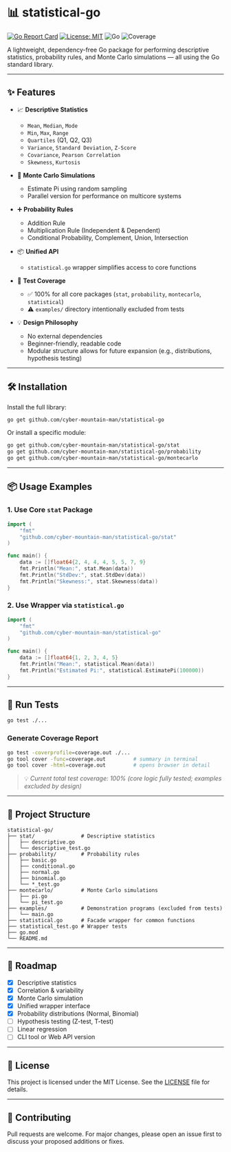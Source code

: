 # 📊 statistical-go

[![Go Report Card](https://goreportcard.com/badge/github.com/cyber-mountain-man/statistical-go?t=1)](https://goreportcard.com/report/github.com/cyber-mountain-man/statistical-go)
[![License: MIT](https://img.shields.io/badge/License-MIT-blue.svg)](LICENSE)
![Go](https://img.shields.io/badge/Go-1.21+-00ADD8.svg)
![Coverage](https://img.shields.io/badge/Coverage-100%25-brightgreen)

A lightweight, dependency-free Go package for performing descriptive statistics, probability rules, and Monte Carlo simulations — all using the Go standard library.

---

## ✨ Features

- 📈 **Descriptive Statistics**
  - `Mean`, `Median`, `Mode`
  - `Min`, `Max`, `Range`
  - `Quartiles` (Q1, Q2, Q3)
  - `Variance`, `Standard Deviation`, `Z-Score`
  - `Covariance`, `Pearson Correlation`
  - `Skewness`, `Kurtosis`

- 🎲 **Monte Carlo Simulations**
  - Estimate Pi using random sampling
  - Parallel version for performance on multicore systems

- ➕ **Probability Rules**
  - Addition Rule
  - Multiplication Rule (Independent & Dependent)
  - Conditional Probability, Complement, Union, Intersection

- 📦 **Unified API**
  - `statistical.go` wrapper simplifies access to core functions

- 🧪 **Test Coverage**
  - ✅ 100% for all core packages (`stat`, `probability`, `montecarlo`, `statistical`)
  - ⚠️ `examples/` directory intentionally excluded from tests

- 💡 **Design Philosophy**
  - No external dependencies
  - Beginner-friendly, readable code
  - Modular structure allows for future expansion (e.g., distributions, hypothesis testing)

---

## 🛠️ Installation

Install the full library:

```bash
go get github.com/cyber-mountain-man/statistical-go
````

Or install a specific module:

```bash
go get github.com/cyber-mountain-man/statistical-go/stat
go get github.com/cyber-mountain-man/statistical-go/probability
go get github.com/cyber-mountain-man/statistical-go/montecarlo
```

---

## 📦 Usage Examples

### 1. Use Core `stat` Package

```go
import (
	"fmt"
	"github.com/cyber-mountain-man/statistical-go/stat"
)

func main() {
	data := []float64{2, 4, 4, 4, 5, 5, 7, 9}
	fmt.Println("Mean:", stat.Mean(data))
	fmt.Println("StdDev:", stat.StdDev(data))
	fmt.Println("Skewness:", stat.Skewness(data))
}
```

### 2. Use Wrapper via `statistical.go`

```go
import (
	"fmt"
	"github.com/cyber-mountain-man/statistical-go"
)

func main() {
	data := []float64{1, 2, 3, 4, 5}
	fmt.Println("Mean:", statistical.Mean(data))
	fmt.Println("Estimated Pi:", statistical.EstimatePi(100000))
}
```

---

## 🧪 Run Tests

```bash
go test ./...
```

### Generate Coverage Report

```bash
go test -coverprofile=coverage.out ./...
go tool cover -func=coverage.out         # summary in terminal
go tool cover -html=coverage.out         # opens browser in detail
```

> 💡 *Current total test coverage: 100% (core logic fully tested; examples excluded by design)*

---

## 📁 Project Structure

```
statistical-go/
├── stat/               # Descriptive statistics
│   ├── descriptive.go
│   └── descriptive_test.go
├── probability/        # Probability rules
│   ├── basic.go
│   ├── conditional.go
│   ├── normal.go
│   ├── binomial.go
│   └── *_test.go
├── montecarlo/         # Monte Carlo simulations
│   ├── pi.go
│   └── pi_test.go
├── examples/           # Demonstration programs (excluded from tests)
│   └── main.go
├── statistical.go      # Facade wrapper for common functions
├── statistical_test.go # Wrapper tests
├── go.mod
└── README.md
```

---

## 📌 Roadmap

* [x] Descriptive statistics
* [x] Correlation & variability
* [x] Monte Carlo simulation
* [x] Unified wrapper interface
* [x] Probability distributions (Normal, Binomial)
* [ ] Hypothesis testing (Z-test, T-test)
* [ ] Linear regression
* [ ] CLI tool or Web API version

---

## 📄 License

This project is licensed under the MIT License. See the [LICENSE](LICENSE) file for details.

---

## 🙌 Contributing

Pull requests are welcome. For major changes, please open an issue first to discuss your proposed additions or fixes.
